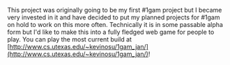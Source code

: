 This project was originally going to be my first #1gam project
but I became very invested in it and have decided to put my
planned projects for #1gam on hold to work on this more often. 
Technically it is in some passable alpha form but I'd like to 
make this into a fully fledged web game for people to play. 
You can play the most current build at [http://www.cs.utexas.edu/~kevinosu/1gam_jan/](http://www.cs.utexas.edu/~kevinosu/1gam_jan/)!
